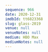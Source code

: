 ```yaml
---
sequence: 966
date: 2020-12-31
imdbId: tt6823368
slug: glass-2019
venue: null
venueNotes: null
medium: HBO Max
mediumNotes: null
---
```

